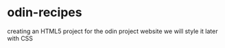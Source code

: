 # odin-recipes
creating an HTML5 project for the odin project website we will style it later with CSS
